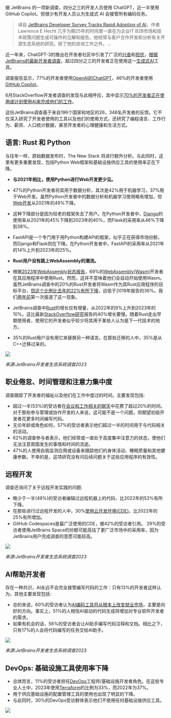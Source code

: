 <!--
title: JetBrains开发者人工智能应用调查
cover: https://cdn.thenewstack.io/media/2023/12/e9afcd47-jetbrains-dev-survey-1-1024x576.jpg
-->

据 JetBrains 的一项新调查，四分之三的开发人员使用 ChatGPT，近一半使用 GitHub Copilot。但很少有开发人员认为生成式 AI 会接管所有编码任务。

> 译自 [JetBrains Developer Survey Tracks Rapid Adoption of AI](https://thenewstack.io/jetbrains-developer-survey-tracks-rapid-adoption-of-ai-chatgpt/)，作者 Lawrence E Hecht 几乎为期25年的时间里一直在为企业IT B2B市场和技术政策问题生成可操作的见解和报告。他经常与客户合作开发和分析有关开源生态系统的研究。除了他的咨询工作之外，...

近一年来，ChatGPT-3的推出在开发者社区中引发了广泛的[兴奋](https://thenewstack.io/the-next-wave-of-big-data-companies-in-the-age-of-chatgpt/)和[担忧](https://thenewstack.io/chatgpt-smart-but-not-smart-enough/)，[根据JetBrains的最新开发者调查](https://www.jetbrains.com/lp/devecosystem-2023/)，超过四分之三的开发者正在使用这一[生成式AI](https://thenewstack.io/ai/)工具。

调查报告显示，77%的开发者使用[OpenAI的ChatGPT](https://openai.com/chatgpt)，46%的开发者使用[GitHub Copilot](https://thenewstack.io/github-copilot-a-powerful-controversial-autocomplete-for-developers/)。

6月StackOverflow开发者调查的发现与此相呼应，其中显示[70%的开发者正在使用或计划使用AI来完成他们的工作](https://thenewstack.io/70-percent-of-developers-using-or-will-use-ai-says-stack-overflow-survey/)。

这份JetBrains调查基于来自196个国家和地区的26，348名开发者的反馈。它不仅深入研究了开发者使用的工具以及他们的使用方式，还研究了编程语言、工作行为、薪资、人口统计数据，甚至开发者的心理健康和生活方式。

## 语言: Rust 和 Python 

与往年一样，原始数据发布时，The New Stack 将进行额外分析。与此同时，这里有更多重要发现，包括Python Web框架和基础设施供应工具的使用率正在下降。

- **与2021年相比，使用Python进行Web开发更少见。**
- 47%的Python开发者将其用于数据分析，其次是42%用于机器学习，37%用于Web开发。虽然Python开发者中的数据分析和机器学习使用略有增加，但[Web开发](https://thenewstack.io/python-and-webassembly-elevating-performance-for-web-apps/)从2021年的49%下降。
- 这种下降部分是因为较老的框架失去了用户。在Python开发者中，[Django](https://thenewstack.io/djangos-place-in-a-web-development-world-ruled-by-react/)的使用率从2021年的45%下降到2023年的40%，而Flask的采用率从46%下降到38%。
- FastAPI是一个专门用于用Python构建API的框架，似乎正在获得市场份额，而Django和Flask则在下降。在Python开发者中，FastAPI的采用率从2021年的14%上升到2023年的25%。

- **Rust用户没有跳上WebAssembly的潮流。**
- 根据[2023年WebAssembly状态报告](https://thenewstack.io/whos-leading-webassembly-adoption-so-far-vendors/)，69%的[WebAssembly(Wasm)](https://thenewstack.io/webassembly/)开发者在其应用程序中使用Rust。然而，这并不意味着他们会自动开始使用Wasm。虽然JetBrains调查中的20%的Rust开发者将Wasm作为其Rust应用程序的目标平台，[但这个比例比去年的22%有所下降](https://thenewstack.io/developers-most-likely-to-learn-go-and-rust-in-2023-survey-says/)，远低于2019年报告的36%。我们[两年前](https://thenewstack.io/fewer-rust-developers-target-webassembly/)第一次报道了这一现象。
- JetBrains调查中[Rust](https://thenewstack.io/the-case-for-rust-as-the-future-of-javascript-infrastructure/)的增长仅有增量，从2022年的9%上升到2023年的10%。这比最新[StackOverflow研究](https://thenewstack.io/70-percent-of-developers-using-or-will-use-ai-says-stack-overflow-survey/)报告的40%增长要慢。随着Rust走出早期使用者，使用它的开发者似乎较少将其用于某些人认为是下一代技术的地方。
- 35%的Rust用户没有用它来替换另一种语言。在那些迁移的人中，35%是从C++迁移过来的。

![](https://cdn.thenewstack.io/media/2023/11/47636901-rust-migration-1024x490.png)

*来源:JetBrains开发者生态系统调查2023*

## 职业倦怠、时间管理和注意力集中度

调查跟踪了开发者的福祉以及他们在工作中度过的时间。主要发现包括:

- 超过一半(53%)的受访者在[会议和工作相关的聊天](https://thenewstack.io/tech-works-how-can-we-break-our-obsession-with-meetings/)中花费了超过20%的时间。对于那些参与管理或协作开发的人来说，这可能不是一个问题，但期望初级开发者花更多时间编写代码。
- 无论年龄或角色如何，57%的受访者表示他们超过一半的时间用于与代码相关的活动。
- 62%的调查参与者表示，他们经常或一直处于高度集中注意力的状态，使他们无法注意周围发生的事情和时间的流逝。
- 47%的人使用自我监测应用或设备来跟踪他们的身体活动、睡眠质量和其他健康参数。不幸的是，这项研究没有问后续问题关于这些应用程序的有效性。

## 远程开发

调查还询问了关于远程开发实践的问题:

- 略少于一半(49%)的受访者编辑过远程机器上的代码，比2022年的53%有所下降。
- 在那些进行过远程开发的人中，30%[使用云开发环境(CDE)](https://thenewstack.io/are-cloud-based-ides-the-future-of-software-engineering/)，比2022年的25%有所增加。
- GitHub Codespaces是最广泛使用的CDE，被42%的受访者引用。 29%的受访者使用JetBrains Space的份额可能高估了更广泛市场中的采用率，因为JetBrains用户完成调查的意愿可能较高。

![](https://cdn.thenewstack.io/media/2023/11/c3657680-cdes-used-1024x616.png)

*来源:JetBrains开发者生态系统调查2023*

## AI帮助开发者

存在一种共识，AI永远不会完全接管编写代码的工作：只有13%的开发者这样认为。其他主要发现包括:

- 总的来说，60%的受访者认为[AI编码工具将从根本上改变就业市场](https://thenewstack.io/how-will-generative-ai-change-the-tech-job-market/)，主要是向好的方向。事实上，51%的人相信AI驱动的代码生成将增加对专业软件开发者的需求。
- 如果有机会的话，56%的受访者会让AI助手编写代码注释和文档。相比之下，只有17%的人会将代码编写的任务交给AI助手。

![](https://cdn.thenewstack.io/media/2023/11/8b0f1cde-delegation-of-activities-to-ai-assistant-1024x875.png)

*来源:JetBrains开发者生态系统调查2023*

## DevOps: 基础设施工具使用率下降

- 总体而言，11%的受访者担任[DevOps](https://thenewstack.io/devops/)工程师/基础设施开发者角色。在这些专业人士中，2023年使用[Terraform](https://thenewstack.io/navigating-the-future-of-terraform-and-opentofu/)的比例为33%，而2022年为37%。
- 用于供应基础设施的配置管理工具的使用也出现了明显的下降。
- 与此同时，30%的DevOps受访群体表示他们不使用任何基础设施供应工具。

![](https://yylives.cc/wp-content/uploads/2023/12/terraform-use.jpg)

